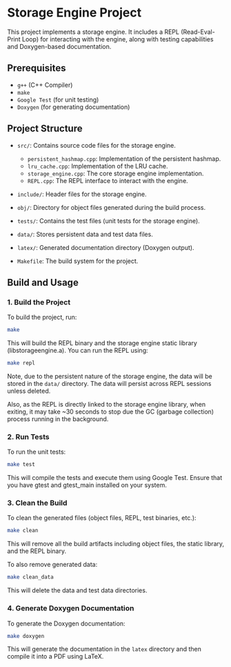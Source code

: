 # Storage Engine Project

This project implements a storage engine. It includes a REPL (Read-Eval-Print Loop) for interacting with the engine, along with testing capabilities and Doxygen-based documentation.

## Prerequisites

- `g++` (C++ Compiler)
- `make`
- `Google Test` (for unit testing)
- `Doxygen` (for generating documentation)

## Project Structure

- `src/`: Contains source code files for the storage engine.
  - `persistent_hashmap.cpp`: Implementation of the persistent hashmap.
  - `lru_cache.cpp`: Implementation of the LRU cache.
  - `storage_engine.cpp`: The core storage engine implementation.
  - `REPL.cpp`: The REPL interface to interact with the engine.
  
- `include/`: Header files for the storage engine.
  
- `obj/`: Directory for object files generated during the build process.

- `tests/`: Contains the test files (unit tests for the storage engine).

- `data/`: Stores persistent data and test data files.

- `latex/`: Generated documentation directory (Doxygen output).

- `Makefile`: The build system for the project.

## Build and Usage

### 1. **Build the Project**

To build the project, run:

```bash
make
```

This will build the REPL binary and the storage engine static library (libstorageengine.a). You can run the REPL using:

```bash
make repl
```

Note, due to the persistent nature of the storage engine, the data will be stored in the `data/` directory. The data will persist across REPL sessions unless deleted.

Also, as the REPL is directly linked to the storage engine library, when exiting, it may take ~30 seconds to stop due the GC (garbage collection) process running in the background.

### 2. **Run Tests**

To run the unit tests:

```bash
make test
```

This will compile the tests and execute them using Google Test. Ensure that you have gtest and gtest_main installed on your system.

### 3. **Clean the Build**

To clean the generated files (object files, REPL, test binaries, etc.):

```bash
make clean
```

This will remove all the build artifacts including object files, the static library, and the REPL binary.

To also remove generated data:

```bash
make clean_data
```

This will delete the data and test data directories.

### 4. **Generate Doxygen Documentation**

To generate the Doxygen documentation:

```bash
make doxygen
```

This will generate the documentation in the `latex` directory and then compile it into a PDF using LaTeX.
